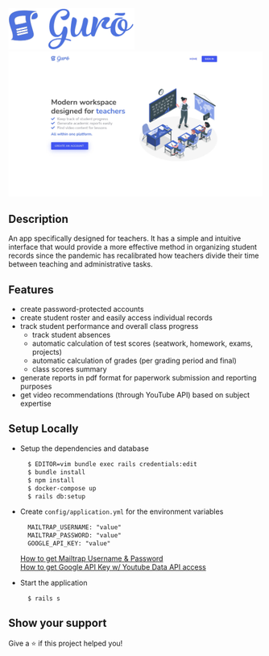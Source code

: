 <img src="app/assets/images/logo_name.png" width="250px">
<img src="screenshot.webp">

## Description

An app specifically designed for teachers. It has a simple and intuitive interface that would provide a more effective method in organizing student records since the pandemic has recalibrated how teachers divide their time between teaching and administrative tasks.

## Features
- create password-protected accounts
- create student roster and easily access individual records
- track student performance and overall class progress
  - track student absences
  - automatic calculation of test scores (seatwork, homework, exams, projects)
  - automatic calculation of grades (per grading period and final)
  - class scores summary
- generate reports in pdf format for paperwork submission and reporting purposes
- get video recommendations (through YouTube API) based on subject expertise

## Setup Locally
- Setup the dependencies and database
  ```
    $ EDITOR=vim bundle exec rails credentials:edit
    $ bundle install
    $ npm install
    $ docker-compose up
    $ rails db:setup
  ```
- Create ```config/application.yml``` for the environment variables
  ```
    MAILTRAP_USERNAME: "value"
    MAILTRAP_PASSWORD: "value"
    GOOGLE_API_KEY: "value"
  ```
  [How to get Mailtrap Username & Password](https://medium.com/@christianjombo/setting-up-mailtrap-for-laravel-development-313133bb800c#:~:text=You%20can%20get%20your%20Mailtrap,is%20beside%20your%20Mailtrap%20inbox.)
  </br>[How to get Google API Key w/ Youtube Data API access](https://developers.google.com/youtube/v3/getting-started)

- Start the application
  ```
    $ rails s
  ```

## Show your support

Give a ⭐️ if this project helped you!
